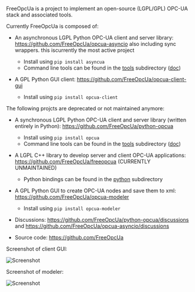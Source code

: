 FreeOpcUa is a project to implement an open-source (LGPL/GPL) OPC-UA stack and associated tools. 

Currently FreeOpcUa is composed of:

* An asynchronous LGPL Python OPC-UA client and server library: https://github.com/FreeOpcUa/opcua-asyncio also including sync wrappers. this iscurrently the most active project
  * Install using `pip install asyncua`
  * Command line tools can be found in the [tools](https://github.com/FreeOpcUa/opcua-asyncio/tree/master/tools) subdirectory ([doc](https://github.com/FreeOpcUa/opcua-asyncio#documentation))

* A GPL Python GUI client: https://github.com/FreeOpcUa/opcua-client-gui
  * Install using `pip install opcua-client`

The following projcts are deprecated or not maintained anymore:
* A synchronous LGPL Python OPC-UA client and server library (written entirely in Python): https://github.com/FreeOpcUa/python-opcua
  * Install using `pip install opcua`
  * Command line tools can be found in the [tools](https://github.com/FreeOpcUa/python-opcua/tree/master/tools) subdirectory ([doc](https://github.com/FreeOpcUa/python-opcua#documentation))

* A LGPL C++ library to develop server and client OPC-UA applications: https://github.com/FreeOpcUa/freeopcua (CURRENTLY UNMAINTAINED)
  * Python bindings can be found in the [python](https://github.com/FreeOpcUa/freeopcua/tree/master/python) subdirectory


* A GPL Python GUI to create OPC-UA nodes and save them to xml: https://github.com/FreeOpcUa/opcua-modeler
  * Install using `pip install opcua-modeler`

* Discussions: https://github.com/FreeOpcUa/python-opcua/discussions and https://github.com/FreeOpcUa/opcua-asyncio/discussions
* Source code: https://github.com/FreeOpcUa

Screenshot of client GUI:


![Screenshot](/screenshot.png?raw=true "Screenshot")

Screenshot of modeler:


![Screenshot](/screenshot-modeler.png?raw=true "Screenshot")
